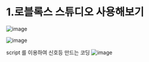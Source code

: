 # 1.로블록스 스튜디오 사용해보기

![image](https://github.com/kdw1234/TIL/assets/57427834/156dbfd9-ea8a-4b4e-a22b-54d7f52cb62c)

![image](https://github.com/kdw1234/TIL/assets/57427834/3db00191-c95e-4ec6-a1e2-c394d92e1458)

script 를 이용하여 신호등 만드는 코딩
![image](https://github.com/kdw1234/TIL/assets/57427834/01d70fd4-b898-4cec-bd28-fdcf694b1252)
